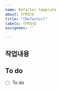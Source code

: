 ```yaml
---
name: Refactor template
about: 리팩토링
title: "[Refactor]"
labels: 리팩토링
assignees: ''

---
```


## 작업내용

## To do
- [ ] To do

